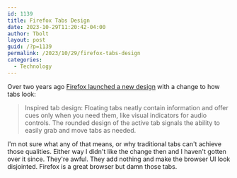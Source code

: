 ```yaml
--- 
id: 1139 
title: Firefox Tabs Design 
date: 2023-10-29T11:20:42-04:00 
author: Tbolt 
layout: post 
guid: /?p=1139 
permalink: /2023/10/29/firefox-tabs-design 
categories: 
  - Technology 
--- 
```


Over two years ago [Firefox launched a new design](https://blog.mozilla.org/en/products/firefox/new-firefox-coming-june-1/) with a change to how tabs look:
> Inspired tab design: Floating tabs neatly contain information and offer cues only when you need them, like visual indicators for audio controls. The rounded design of the active tab signals the ability to easily grab and move tabs as needed.

I'm not sure what any of that means, or why traditional tabs can't achieve those qualities. Either way I didn't like the change then and I haven't gotten over it since. They're awful. They add nothing and make the browser UI look disjointed. Firefox is a great browser but damn those tabs. 
